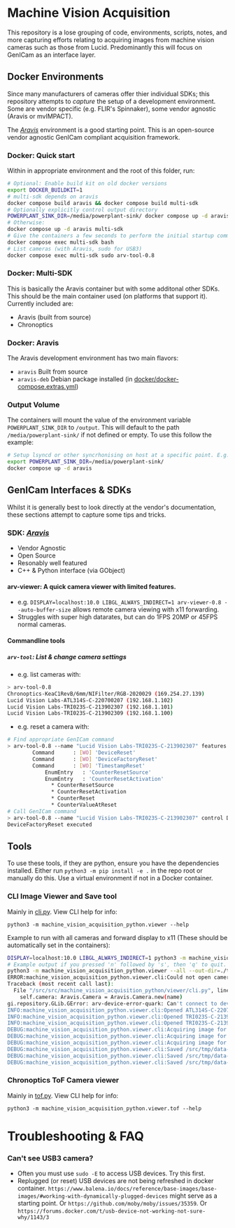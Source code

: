 # Machine Vision Acquisition
This repository is a lose grouping of code, environments, scripts, notes, and more capturing efforts relating to acquiring images from machine vision cameras such as those from Lucid. Predominantly this will focus on GenICam as an interface layer.

## Docker Environments
Since many manufacturers of cameras offer thier individual SDKs; this repository attempts to *capture* the setup of a development environment. Some are vendor specific (e.g. FLIR's Spinnaker), some vendor agnostic (Aravis or mvIMPACT).

The [*Aravis*](https://github.com/AravisProject/aravis) environment is a good starting point. This is an open-source vendor agnostic GenICam compliant acquisition framework.

### Docker: Quick start
Within in appropriate environment and the root of this folder, run:
```bash
# Optional: Enable build kit on old docker versions
export DOCKER_BUILDKIT=1
# multi-sdk depends on aravis
docker compose build aravis && docker compose build multi-sdk
# Optionally explicitly control output directory
POWERPLANT_SINK_DIR=/media/powerplant-sink/ docker compose up -d aravis multi-sdk
# Otherwise:
docker compose up -d aravis multi-sdk
# Give the containers a few seconds to perform the initial startup commands. Then you can launch a shell into the container with:
docker compose exec multi-sdk bash
# List cameras (with Aravis, sudo for USB3)
docker compose exec multi-sdk sudo arv-tool-0.8
```

### Docker: Multi-SDK
This is basically the Aravis container but with some additonal other SDKs. This should be the main container used (on platforms that support it). Currently included are:
* Aravis (built from source)
* Chronoptics


### Docker: Aravis
The Aravis development environment has two main flavors:
* `aravis` Built from source
* `aravis-deb` Debian package installed (in [docker/docker-compose.extras.yml](docker/docker-compose.extras.yml))


### Output Volume
The containers will mount the value of the environment variable `POWERPLANT_SINK_DIR` to `/output`. This will default to the path `/media/powerplant-sink/` if not defined or empty. To use this follow the example:
```bash
# Setup lsyncd or other syncrhonising on host at a specific point. E.g. "/media/powerplant-sink/"
export POWERPLANT_SINK_DIR=/media/powerplant-sink/
docker compose up -d aravis
```

## GenICam Interfaces & SDKs
Whilst it is generally best to look directly at the vendor's documentation, these sections attempt to capture some tips and tricks.

### SDK: [*Aravis*](https://github.com/AravisProject/aravis)
* Vendor Agnostic
* Open Source
* Resonably well featured
* C++ & Python interface (via GObject)
#### **arv-viewer**: A quick camera viewer with limited features.
* e.g. `DISPLAY=localhost:10.0 LIBGL_ALWAYS_INDIRECT=1 arv-viewer-0.8 --auto-buffer-size` allows remote camera viewing with x11 forwarding.
* Struggles with super high datarates, but can do 1FPS 20MP or 45FPS normal cameras.
#### **Commandline tools**
##### `arv-tool`: List & change camera settings
* e.g. list cameras with:
```bash
> arv-tool-0.8 
Chronoptics-KeaC1RevB/6mm/NIFilter/RGB-2020029 (169.254.27.139)
Lucid Vision Labs-ATL314S-C-220700207 (192.168.1.102)
Lucid Vision Labs-TRI023S-C-213902307 (192.168.1.101)
Lucid Vision Labs-TRI023S-C-213902309 (192.168.1.100)
```
* e.g. reset a camera with:
```bash
# Find appropriate GenICam command
> arv-tool-0.8 --name "Lucid Vision Labs-TRI023S-C-213902307" features | grep Reset
        Command      : [WO] 'DeviceReset'
        Command      : [WO] 'DeviceFactoryReset'
        Command      : [WO] 'TimestampReset'
            EnumEntry   : 'CounterResetSource'
            EnumEntry   : 'CounterResetActivation'
              * CounterResetSource
              * CounterResetActivation
              * CounterReset
              * CounterValueAtReset
# Call GenICam command
> arv-tool-0.8 --name "Lucid Vision Labs-TRI023S-C-213902307" control DeviceFactoryReset
DeviceFactoryReset executed
```

## Tools
To use these tools, if they are python, ensure you have the dependencies installed. Either run `python3 -m pip install -e .` in the repo root or manually do this. Use a virtual environment if not in a Docker container.

### CLI Image Viewer and Save tool
Mainly in [cli.py](./src/machine_vision_acquisition_python/viewer/cli.py). View CLI help for info:
```
python3 -m machine_vision_acquisition_python.viewer --help
```
Example to run with all cameras and forward display to x11 (These should be automatically set in the containers):
```bash
DISPLAY=localhost:10.0 LIBGL_ALWAYS_INDIRECT=1 python3 -m machine_vision_acquisition_python.viewer --all --out-dir=./tmp/data-root/manu/
# Example output if you pressed 'n' followed by 's', then 'q' to quit. "169.254.27.139" is the Chronoptics camera and can safely be ignored.
python3 -m machine_vision_acquisition_python.viewer --all --out-dir=./tmp/data-root/manu/
ERROR:machine_vision_acquisition_python.viewer.cli:Could not open camera
Traceback (most recent call last):
  File "/src/src/machine_vision_acquisition_python/viewer/cli.py", line 70, in __init__
    self.camera: Aravis.Camera = Aravis.Camera.new(name)
gi.repository.GLib.GError: arv-device-error-quark: Can't connect to device at address '169.254.27.139' (6)
INFO:machine_vision_acquisition_python.viewer.cli:Opened ATL314S-C-220700207
INFO:machine_vision_acquisition_python.viewer.cli:Opened TRI023S-C-213902307
INFO:machine_vision_acquisition_python.viewer.cli:Opened TRI023S-C-213902309
DEBUG:machine_vision_acquisition_python.viewer.cli:Acquiring image for ATL314S-C-220700207 took: 0.3851250330917537
DEBUG:machine_vision_acquisition_python.viewer.cli:Acquiring image for TRI023S-C-213902307 took: 0.09678720706142485
DEBUG:machine_vision_acquisition_python.viewer.cli:Acquiring image for TRI023S-C-213902309 took: 0.09508740995079279
DEBUG:machine_vision_acquisition_python.viewer.cli:Saved /src/tmp/data-root/manu/2022-04-14T164139-ATL314S-C-220700207-snapshot-1.png
DEBUG:machine_vision_acquisition_python.viewer.cli:Saved /src/tmp/data-root/manu/2022-04-14T164139-TRI023S-C-213902307-snapshot-1.png
DEBUG:machine_vision_acquisition_python.viewer.cli:Saved /src/tmp/data-root/manu/2022-04-14T164139-TRI023S-C-213902309-snapshot-1.png
```

### Chronoptics ToF Camera viewer
Mainly in [tof.py](./src/machine_vision_acquisition_python/viewer/tof.py). View CLI help for info:
```
python3 -m machine_vision_acquisition_python.viewer.tof --help
```

# Troubleshooting & FAQ

### Can't see USB3 camera?
* Often you must use `sudo -E` to access USB devices. Try this first.
* Replugged (or reset) USB devices are not being refreshed in docker container. `https://www.balena.io/docs/reference/base-images/base-images/#working-with-dynamically-plugged-devices` might serve as a starting point. Or `https://github.com/moby/moby/issues/35359`. Or `https://forums.docker.com/t/usb-device-not-working-not-sure-why/1143/3`

